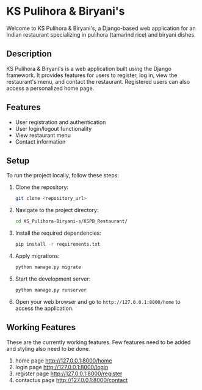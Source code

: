 # KS Pulihora & Biryani's

Welcome to KS Pulihora & Biryani's, a Django-based web application for an Indian restaurant specializing in pulihora (tamarind rice) and biryani dishes.

## Description

KS Pulihora & Biryani's is a web application built using the Django framework. It provides features for users to register, log in, view the restaurant's menu, and contact the restaurant. Registered users can also access a personalized home page.

## Features

- User registration and authentication
- User login/logout functionality
- View restaurant menu
- Contact information

## Setup

To run the project locally, follow these steps:

1. Clone the repository:
   ```bash
   git clone <repository_url>
   ```
2. Navigate to the project directory:
   ```bash
   cd KS_Pulihora-Biryani-s/KSPB_Restaurant/
   ```
3. Install the required dependencies:
   ```bash
   pip install -r requirements.txt
   ```
4. Apply migrations:
   ```bash
   python manage.py migrate
   ```
5. Start the development server:
   ```bash
   python manage.py runserver
   ```
6. Open your web browser and go to `http://127.0.0.1:8000/home` to access the application.

## Working Features

These are the currently working features. Few features need to be added and styling also need to be done.

1. home page <http://127.0.0.1:8000/home>
2. login page <http://127.0.0.1:8000/login>
3. register page <http://127.0.0.1:8000/register>
4. contactus page <http://127.0.0.1:8000/contact>

